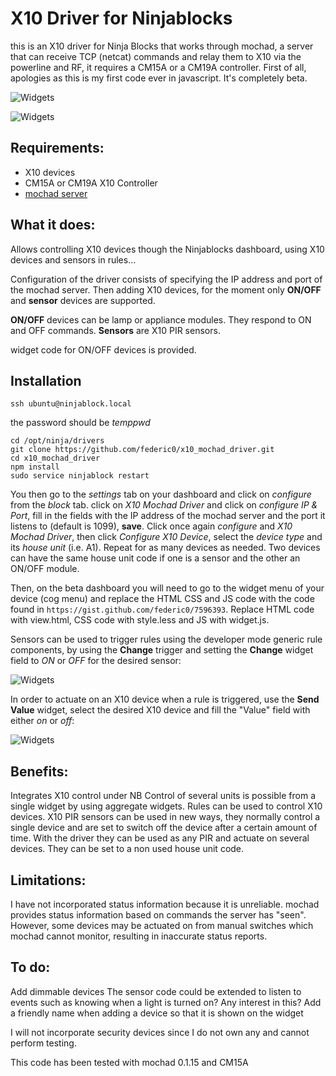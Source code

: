 X10 Driver for Ninjablocks
==========================

this is an X10 driver for Ninja Blocks that works through mochad, a server that can receive TCP (netcat) commands and relay them to X10 via the powerline and RF, it requires a CM15A or a CM19A controller. First of all, apologies as this is my first code ever in javascript. It's completely beta. 

![Widgets](https://dl-web.dropbox.com/get/shared/X10%20widget.png?w=AABhY8-r37OYOBSk-nzbmPE3qltnN4eh0qySiX0K2kXomQ)

![Widgets](https://dl-web.dropbox.com/get/shared/x10%20sensor.png?w=AACBiBPTShQufwxwbOK_fA-DIj9fZF6w744GbCO5bMh1vw)

Requirements:
-------------

* X10 devices
* CM15A or CM19A X10 Controller
* [mochad server](http://sourceforge.net/apps/mediawiki/mochad/index.php?title=Main_Page)

What it does:
-------------

Allows controlling X10 devices though the Ninjablocks dashboard, using X10 devices and sensors in rules...

Configuration of the driver consists of specifying the IP address and port of the mochad server. Then adding X10 devices, for the moment only **ON/OFF** and **sensor** devices are supported.

**ON/OFF** devices can be lamp or appliance modules. They respond to ON and OFF commands.
**Sensors** are X10 PIR sensors.

widget code for ON/OFF devices is provided.


Installation
------------

```
ssh ubuntu@ninjablock.local
```
the password should be *temppwd*

```
cd /opt/ninja/drivers
git clone https://github.com/federic0/x10_mochad_driver.git
cd x10_mochad_driver
npm install
sudo service ninjablock restart
```

You then go to the *settings* tab on your dashboard and click on *configure* from the *block* tab. click on *X10 Mochad Driver* and click on *configure IP & Port*, fill in the fields with the IP address of the mochad server and the port it listens to (default is 1099), **save**. Click once again *configure* and *X10 Mochad Driver*, then click *Configure X10 Device*, select the *device type* and its *house unit* (i.e. A1). Repeat for as many devices as needed. Two devices can have the same house unit code if one is a sensor and the other an ON/OFF module.

Then, on the beta dashboard you will need to go to the widget menu of your device (cog menu) and replace the HTML CSS and JS code with the code found in ```https://gist.github.com/federic0/7596393```. Replace HTML code with view.html, CSS code with style.less and JS with widget.js.
 
Sensors can be used to trigger rules using the developer mode generic rule components, by using the **Change** trigger and setting the **Change** widget field to *ON* or *OFF* for the desired sensor:

![Widgets](https://dl-web.dropbox.com/get/shared/trigger%20rule%20based%20on%20x10%20sensor.png?w=AABNvHf3kSK4lm0IbOofrnoDzvm_yvUZfckMvzN5yT7ykw)

In order to actuate on an X10 device when a rule is triggered, use the **Send Value** widget, select the desired X10 device and fill the "Value" field with either *on* or *off*:

![Widgets](https://dl-web.dropbox.com/get/shared/actuate%20on%20X10%20in%20rules.png?w=AAANW5z88vuN2hX5p14e7d98z6DymgspbjBQQWF-W3XbbQ)


Benefits:
---------

Integrates X10 control under NB
Control of several units is possible from a single widget by using aggregate widgets.
Rules can be used to control X10 devices.
X10 PIR sensors can be used in new ways, they normally control a single device and are set to switch off the device after a certain amount of time. With the driver they can be used as any PIR and actuate on several devices. They can be set to a non used house unit code.

Limitations:
------------

I have not incorporated status information because it is unreliable. mochad provides status information based on commands the server has "seen". However, some devices may be actuated on from manual switches which mochad cannot monitor, resulting in inaccurate status reports.

To do:
------

Add dimmable devices
The sensor code could be extended to listen to events such as knowing when a light is turned on? Any interest in this?
Add a friendly name when adding a device so that it is shown on the widget

I will not incorporate security devices since I do not own any and cannot perform testing.

This code has been tested with mochad 0.1.15 and CM15A
